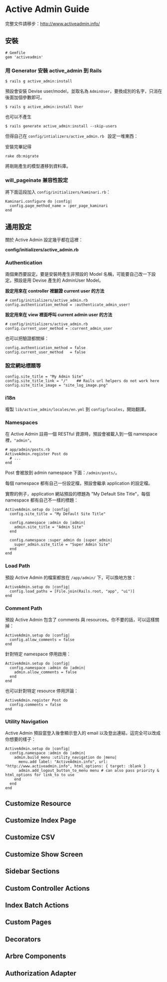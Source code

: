 # Active Admin Guide

完整文件請移步：http://www.activeadmin.info/

## 安裝

```
# Gemfile
gem 'activeadmin'
```

### 用 Generator 安裝 active_admin 到 Rails

    $ rails g active_admin:install

預設會安裝 Devise user/model，並取名為 `AdminUser`，要換成別的名字，只消在後面加個參數即可。

    $ rails g active_admin:install User

也可以不產生

    $ rails generate active_admin:install --skip-users

但得自己在 `config/intializers/active_admin.rb ` 設定一堆東西：

安裝完畢記得

    rake db:migrate

將剛剛產生的模型遷移到資料庫。

### will_pageinate 兼容性設定

將下面這段加入 `config/initializers/kaminari.rb`：

```
Kaminari.configure do |config|
  config.page_method_name = :per_page_kaminari
end
```

## 通用設定

關於 Active Admin 設定幾乎都在這裡：

__config/initializers/active_admin.rb__

### Authentication

兩個東西要設定。要是安裝時產生非預設的 Model 名稱，可能要自己改一下設定。預設是用 Devise 產生的 AdminUser Model。

__設定用來在 controller 裡驗證 current user 的方法__

```
# config/initializers/active_admin.rb
config.authentication_method = :authenticate_admin_user!
```

__設定用來在 view 裡面呼叫 current admin user 的方法__

```
# config/initializers/active_admin.rb
config.current_user_method = :current_admin_user
```

也可以把驗證都關掉：

```
config.authentication_method = false
config.current_user_method   = false
```

### 設定網站標題等

```
config.site_title = "My Admin Site"
config.site_title_link = "/"    ## Rails url helpers do not work here
config.site_title_image = "site_log_image.png"
```

### i18n

複製 `lib/active_admin/locales/en.yml` 到 `config/locales`，開始翻譯。

### Namespaces

在 Active Admin 註冊一個 RESTful 資源時，預設會被載入到一個 namespace 裡，`"admin"`。

```
# app/admin/posts.rb
ActiveAdmin.register Post do
  # ...
end
```

Post 會被放到 admin namespace 下面：`/admin/posts/`。

每個 namespace 都有自己一份設定檔，預設會繼承 application 的設定檔。

實際的例子，application 網站預設的標題為 "My Default Site Title"，每個 namespace 都有自己不一樣的標題：

```
ActiveAdmin.setup do |config|
  config.site_title = "My Default Site Title"

  config.namespace :admin do |admin|
    admin.site_title = "Admin Site"
  end

  config.namespace :super_admin do |super_admin|
    super_admin.site_title = "Super Admin Site"
  end
end
```

### Load Path

預設 Active Admin 的檔案都放在 `/app/admin/` 下，可以換地方放：

```
ActiveAdmin.setup do |config|
  config.load_paths = [File.join(Rails.root, "app", "ui")]
end
```
### Comment Path

預設 Active Admin 包含了 comments 與 resources。你不要的話，可以這樣關掉：

```
ActiveAdmin.setup do |config|
  config.allow_comments = false
end
```

針對特定 namespace 停用啟用：

```
ActiveAdmin.setup do |config|
  config.namespace :admin do |admin|
    admin.allow_comments = false
  end
end
```

也可以針對特定 resource 停用評論：

```
ActiveAdmin.register Post do
  config.comments = false
end
```
### Utility Navigation

Active Admin 預設當登入後會顯示登入的 email 以及登出連結，這完全可以改成你想要的樣子：

```
ActiveAdmin.setup do |config|
  config.namespace :admin do |admin|
    admin.build_menu :utility_navigation do |menu|
      menu.add label: "ActiveAdmin.info", url: "http://www.activeadmin.info", html_options: { target: :blank }
      admin.add_logout_button_to_menu menu # can also pass priority & html_options for link_to to use
    end
  end
end
```

## Customize Resource

## Customize Index Page

## Customize CSV

## Customize Show Screen

## Sidebar Sections

## Custom Controller Actions

## Index Batch Actions

## Custom Pages

## Decorators

## Arbre Components

## Authorization Adapter
